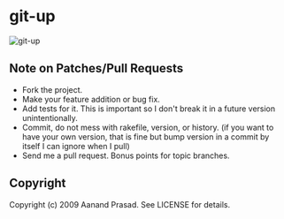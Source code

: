 git-up
======

![git-up](http://dl.dropbox.com/u/166030/nonsense/git-up.png)

Note on Patches/Pull Requests
-----------------------------
 
* Fork the project.
* Make your feature addition or bug fix.
* Add tests for it. This is important so I don't break it in a
  future version unintentionally.
* Commit, do not mess with rakefile, version, or history.
  (if you want to have your own version, that is fine but bump version in a commit by itself I can ignore when I pull)
* Send me a pull request. Bonus points for topic branches.

Copyright
---------

Copyright (c) 2009 Aanand Prasad. See LICENSE for details.
